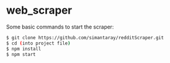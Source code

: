 # web_scraper

Some basic commands to start the scraper:
```bash
$ git clone https://github.com/simantaray/redditScraper.git
$ cd (into project file)
$ npm install 
$ npm start
```


